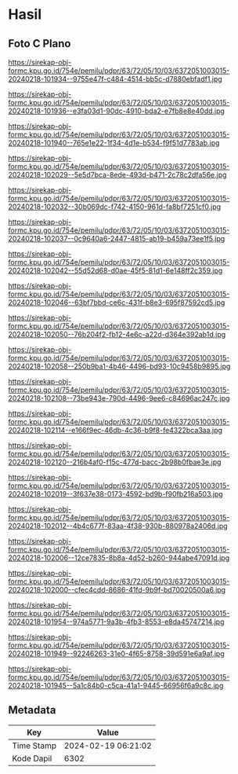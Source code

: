 # Hasil

## Foto C Plano

https://sirekap-obj-formc.kpu.go.id/754e/pemilu/pdpr/63/72/05/10/03/6372051003015-20240218-101934--9755e47f-c484-4514-bb5c-d7880ebfadf1.jpg

https://sirekap-obj-formc.kpu.go.id/754e/pemilu/pdpr/63/72/05/10/03/6372051003015-20240218-101936--e3fa03d1-90dc-4910-bda2-e7fb8e8e40dd.jpg

https://sirekap-obj-formc.kpu.go.id/754e/pemilu/pdpr/63/72/05/10/03/6372051003015-20240218-101940--765e1e22-1f34-4d1e-b534-f9f51d7783ab.jpg

https://sirekap-obj-formc.kpu.go.id/754e/pemilu/pdpr/63/72/05/10/03/6372051003015-20240218-102029--5e5d7bca-8ede-493d-b471-2c78c2dfa56e.jpg

https://sirekap-obj-formc.kpu.go.id/754e/pemilu/pdpr/63/72/05/10/03/6372051003015-20240218-102032--30b069dc-f742-4150-961d-fa8bf7251cf0.jpg

https://sirekap-obj-formc.kpu.go.id/754e/pemilu/pdpr/63/72/05/10/03/6372051003015-20240218-102037--0c9640a6-2447-4815-ab19-b459a73ee1f5.jpg

https://sirekap-obj-formc.kpu.go.id/754e/pemilu/pdpr/63/72/05/10/03/6372051003015-20240218-102042--55d52d68-d0ae-45f5-81d1-6e148ff2c359.jpg

https://sirekap-obj-formc.kpu.go.id/754e/pemilu/pdpr/63/72/05/10/03/6372051003015-20240218-102046--63bf7bbd-ce6c-431f-b8e3-695f87592cd5.jpg

https://sirekap-obj-formc.kpu.go.id/754e/pemilu/pdpr/63/72/05/10/03/6372051003015-20240218-102050--76b204f2-fb12-4e6c-a22d-d364e392ab1d.jpg

https://sirekap-obj-formc.kpu.go.id/754e/pemilu/pdpr/63/72/05/10/03/6372051003015-20240218-102058--250b9ba1-4b46-4496-bd93-10c9458b9895.jpg

https://sirekap-obj-formc.kpu.go.id/754e/pemilu/pdpr/63/72/05/10/03/6372051003015-20240218-102108--73be943e-790d-4496-9ee6-c84696ac247c.jpg

https://sirekap-obj-formc.kpu.go.id/754e/pemilu/pdpr/63/72/05/10/03/6372051003015-20240218-102114--e166f9ec-46db-4c36-b9f8-fe4322bca3aa.jpg

https://sirekap-obj-formc.kpu.go.id/754e/pemilu/pdpr/63/72/05/10/03/6372051003015-20240218-102120--216b4af0-f15c-477d-bacc-2b98b0fbae3e.jpg

https://sirekap-obj-formc.kpu.go.id/754e/pemilu/pdpr/63/72/05/10/03/6372051003015-20240218-102019--3f637e38-0173-4592-bd9b-f90fb216a503.jpg

https://sirekap-obj-formc.kpu.go.id/754e/pemilu/pdpr/63/72/05/10/03/6372051003015-20240218-102012--4b4c677f-83aa-4f38-930b-880978a2406d.jpg

https://sirekap-obj-formc.kpu.go.id/754e/pemilu/pdpr/63/72/05/10/03/6372051003015-20240218-102006--12ce7835-8b8a-4d52-b260-944abe47091d.jpg

https://sirekap-obj-formc.kpu.go.id/754e/pemilu/pdpr/63/72/05/10/03/6372051003015-20240218-102000--cfec4cdd-8686-41fd-9b9f-bd70020500a6.jpg

https://sirekap-obj-formc.kpu.go.id/754e/pemilu/pdpr/63/72/05/10/03/6372051003015-20240218-101954--974a5771-9a3b-4fb3-8553-e8da45747214.jpg

https://sirekap-obj-formc.kpu.go.id/754e/pemilu/pdpr/63/72/05/10/03/6372051003015-20240218-101949--92246263-31e0-4f65-8758-39d591e6a9af.jpg

https://sirekap-obj-formc.kpu.go.id/754e/pemilu/pdpr/63/72/05/10/03/6372051003015-20240218-101945--5a1c84b0-c5ca-41a1-9445-66956f6a9c8c.jpg


## Metadata

| Key        | Value               |
| ---------- | ------------------- |
| Time Stamp | 2024-02-19 06:21:02 |
| Kode Dapil | 6302                |



